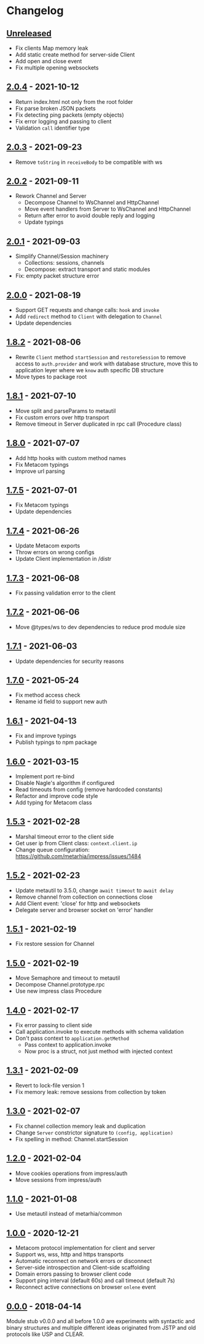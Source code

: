 # Changelog

## [Unreleased][unreleased]

- Fix clients Map memory leak
- Add static create method for server-side Client
- Add open and close event
- Fix multiple opening websockets

## [2.0.4][] - 2021-10-12

- Return index.html not only from the root folder
- Fix parse broken JSON packets
- Fix detecting ping packets (empty objects)
- Fix error logging and passing to client
- Validation `call` identifier type

## [2.0.3][] - 2021-09-23

- Remove `toString` in `receiveBody` to be compatible with ws

## [2.0.2][] - 2021-09-11

- Rework Channel and Server
  - Decompose Channel to WsChannel and HttpChannel
  - Move event handlers from Server to WsChannel and HttpChannel
  - Return after error to avoid double reply and logging
  - Update typings

## [2.0.1][] - 2021-09-03

- Simplify Channel/Session machinery
  - Collections: sessions, channels
  - Decompose: extract transport and static modules
- Fix: empty packet structure error

## [2.0.0][] - 2021-08-19

- Support GET requests and change calls: `hook` and `invoke`
- Add `redirect` method to `Client` with delegation to `Channel`
- Update dependencies

## [1.8.2][] - 2021-08-06

- Rewrite `Client` method `startSession` and `restoreSession` to remove access
  to `auth.provider` and work with database structure, move this to application
  leyer where we `know` auth specific DB structure
- Move types to package root

## [1.8.1][] - 2021-07-10

- Move split and parseParams to metautil
- Fix custom errors over http transport
- Remove timeout in Server duplicated in rpc call (Procedure class)

## [1.8.0][] - 2021-07-07

- Add http hooks with custom method names
- Fix Metacom typings
- Improve url parsing

## [1.7.5][] - 2021-07-01

- Fix Metacom typings
- Update dependencies

## [1.7.4][] - 2021-06-26

- Update Metacom exports
- Throw errors on wrong configs
- Update Client implementation in /distr

## [1.7.3][] - 2021-06-08

- Fix passing validation error to the client

## [1.7.2][] - 2021-06-06

- Move @types/ws to dev dependencies to reduce prod module size

## [1.7.1][] - 2021-06-03

- Update dependencies for security reasons

## [1.7.0][] - 2021-05-24

- Fix method access check
- Rename id field to support new auth

## [1.6.1][] - 2021-04-13

- Fix and improve typings
- Publish typings to npm package

## [1.6.0][] - 2021-03-15

- Implement port re-bind
- Disable Nagle's algorithm if configured
- Read timeouts from config (remove hardcoded constants)
- Refactor and improve code style
- Add typing for Metacom class

## [1.5.3][] - 2021-02-28

- Marshal timeout error to the client side
- Get user ip from Client class: `context.client.ip`
- Change queue configuration: https://github.com/metarhia/impress/issues/1484

## [1.5.2][] - 2021-02-23

- Update metautil to 3.5.0, change `await timeout` to `await delay`
- Remove channel from collection on connections close
- Add Client event: 'close' for http and websockets
- Delegate server and browser socket on 'error' handler

## [1.5.1][] - 2021-02-19

- Fix restore session for Channel

## [1.5.0][] - 2021-02-19

- Move Semaphore and timeout to metautil
- Decompose Channel.prototype.rpc
- Use new impress class Procedure

## [1.4.0][] - 2021-02-17

- Fix error passing to client side
- Call application.invoke to execute methods with schema validation
- Don't pass context to `application.getMethod`
  - Pass context to application.invoke
  - Now proc is a struct, not just method with injected context

## [1.3.1][] - 2021-02-09

- Revert to lock-file version 1
- Fix memory leak: remove sessions from collection by token

## [1.3.0][] - 2021-02-07

- Fix channel collection memory leak and duplication
- Change `Server` constrictor signature to `(config, application)`
- Fix spelling in method: Channel.startSession

## [1.2.0][] - 2021-02-04

- Move cookies operations from impress/auth
- Move sessions from impress/auth

## [1.1.0][] - 2021-01-08

- Use metautil instead of metarhia/common

## [1.0.0][] - 2020-12-21

- Metacom protocol implementation for client and server
- Support ws, wss, http and https transports
- Automatic reconnect on network errors or disconnect
- Server-side introspection and Client-side scaffolding
- Domain errors passing to browser client code
- Support ping interval (default 60s) and call timeout (default 7s)
- Reconnect active connections on browser `onlene` event

## [0.0.0][] - 2018-04-14

Module stub v0.0.0 and all before 1.0.0 are experiments with syntactic and
binary structures and multiple different ideas originated from JSTP and old
protocols like USP and CLEAR.

[unreleased]: https://github.com/metarhia/metacom/compare/v2.0.4...HEAD
[2.0.4]: https://github.com/metarhia/metacom/compare/v2.0.3...v2.0.4
[2.0.3]: https://github.com/metarhia/metacom/compare/v2.0.2...v2.0.3
[2.0.2]: https://github.com/metarhia/metacom/compare/v2.0.1...v2.0.2
[2.0.1]: https://github.com/metarhia/metacom/compare/v2.0.0...v2.0.1
[2.0.0]: https://github.com/metarhia/metacom/compare/v1.8.1...v2.0.0
[1.8.2]: https://github.com/metarhia/metacom/compare/v1.8.1...v1.8.2
[1.8.1]: https://github.com/metarhia/metacom/compare/v1.8.0...v1.8.1
[1.8.0]: https://github.com/metarhia/metacom/compare/v1.7.5...v1.8.0
[1.7.5]: https://github.com/metarhia/metacom/compare/v1.7.4...v1.7.5
[1.7.4]: https://github.com/metarhia/metacom/compare/v1.7.3...v1.7.4
[1.7.3]: https://github.com/metarhia/metacom/compare/v1.7.2...v1.7.3
[1.7.2]: https://github.com/metarhia/metacom/compare/v1.7.1...v1.7.2
[1.7.1]: https://github.com/metarhia/metacom/compare/v1.7.0...v1.7.1
[1.7.0]: https://github.com/metarhia/metacom/compare/v1.6.1...v1.7.0
[1.6.1]: https://github.com/metarhia/metacom/compare/v1.6.0...v1.6.1
[1.6.0]: https://github.com/metarhia/metacom/compare/v1.5.3...v1.6.0
[1.5.3]: https://github.com/metarhia/metacom/compare/v1.5.2...v1.5.3
[1.5.2]: https://github.com/metarhia/metacom/compare/v1.5.1...v1.5.2
[1.5.1]: https://github.com/metarhia/metacom/compare/v1.5.0...v1.5.1
[1.5.0]: https://github.com/metarhia/metacom/compare/v1.4.0...v1.5.0
[1.4.0]: https://github.com/metarhia/metacom/compare/v1.3.1...v1.4.0
[1.3.1]: https://github.com/metarhia/metacom/compare/v1.3.0...v1.3.1
[1.3.0]: https://github.com/metarhia/metacom/compare/v1.2.0...v1.3.0
[1.2.0]: https://github.com/metarhia/metacom/compare/v1.1.0...v1.2.0
[1.1.0]: https://github.com/metarhia/metacom/compare/v1.0.0...v1.1.0
[1.0.0]: https://github.com/metarhia/metacom/compare/v0.0.0...v1.0.0
[0.0.0]: https://github.com/metarhia/metacom/releases/tag/v0.0.0
